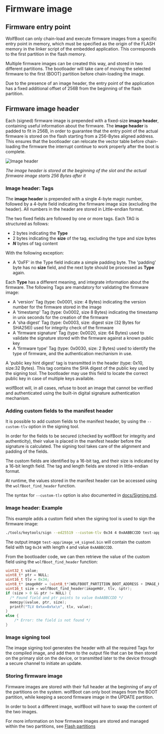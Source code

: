# Firmware image

## Firmware entry point

WolfBoot can only chain-load and execute firmware images from a specific entry point in memory,
which must be specified as the origin of the FLASH memory in the linker script of the embedded
application. This corresponds to the first partition in the flash memory.

Multiple firmware images can be created this way, and stored in two different partitions. The bootloader
will take care of moving the selected firmware to the first (BOOT) partition before chain-loading the image.

Due to the presence of an image header, the entry point of the application has a fixed additional offset
of 256B from the beginning of the flash partition.

## Firmware image header

Each (signed) firmware image is prepended with a fixed-size **image header**, containing
useful information about the firmware. The **image header** is padded to fit in 256B, in order
to guarantee that the entry point of the actual firmware is stored on the flash starting from
a 256-Bytes aligned address. This ensures that the bootloader can relocate the vector table before
chain-loading the firmware the interrupt continue to work properly after the boot is complete.

![Image header](png/image_header.png)

*The image header is stored at the beginning of the slot and the actual firmware image starts 256 Bytes after it*

### Image header: Tags

The **image header** is prepended with a single 4-byte magic number, followed by a 4-byte field indicating the
firmware image size (excluding the header). All numbers in the header are stored in Little-endian format.

The two fixed fields are followed by one or more tags. Each TAG is structured as follows:

  - 2 bytes indicating the **Type**
  - 2 bytes indicating the **size** of the tag, excluding the type and size bytes
  - ***N*** bytes of tag content

With the following exception:
  - A '0xFF' in the Type field indicate a simple padding byte. The 'padding' byte has no **size** field, and the next byte should be processed as **Type** again.

Each **Type** has a different meaning, and integrate information about the firmware. The following Tags are mandatory for validating the firmware image:

  - A 'version' Tag (type: 0x0001, size: 4 Bytes) indicating the version number for the firmware stored in the image
  - A 'timestamp' Tag (type: 0x0002, size 8 Bytes) indicating the timestamp in unix seconds for the creation of the firmware
  - A 'sha digest' Tag (type: 0x0003, size: digest size (32 Bytes for SHA256)) used for integrity check of the firmware
  - A 'firmware signature' Tag (type: 0x0020, size: 64 Bytes) used to validate the signature stored with the firmware against a known public key
  - A 'firmware type' Tag (type: 0x0030, size: 2 Bytes) used to identify the type of firmware, and the authentication mechanism in use.

A 'public key hint digest' tag is transmitted in the header (type: 0x10, size:32 Bytes). This tag contains the SHA digest of the public key used
by the signing tool. The bootloader may use this field to locate the correct public key in case of multiple keys available.

wolfBoot will, in all cases, refuse to boot an image that cannot be verified and authenticated using the built-in digital signature authentication mechanism.

### Adding custom fields to the manifest header

It is possible to add custom fields to the manifest header, by using the `--custom-tlv` option in the signing tool.

In order for the fields to be secured (checked by wolfBoot for integrity and authenticity),
their value is placed in the manifest header before the signature is calculated. The signing tool takes care of the alignment and padding of the fields.

The custom fields are identified by a 16-bit tag, and their size is indicated by a 16-bit length field. The tag and length fields are stored in little-endian format.

At runtime, the values stored in the manifest header can be accessed using the `wolfBoot_find_header` function.

The syntax for `--custom-tlv` option is also documented in [docs/Signing.md](/docs/Signing.md#adding-custom-fields-to-the-manifest-header).

### Image header: Example

This example adds a custom field when the signing tool is used to sign the firmware image:

```bash
./tools/keytools/sign --ed25519 --custom-tlv 0x34 4 0xAABBCCDD test-app/image.bin wolfboot_signing_private_key.der 4
```

The output image `test-app/image_v4_signed.bin` will contain the custom field with tag `0x34` with length `4` and value `0xAABBCCDD`.

From the bootloader code, we can then retrieve the value of the custom field using the `wolfBoot_find_header` function:

```c
uint32_t value;
uint8_t* ptr = NULL;
uint16_t tlv = 0x34;
uint8_t* imageHdr = (uint8_t*)WOLFBOOT_PARTITION_BOOT_ADDRESS + IMAGE_HEADER_OFFSET;
uint16_t size = wolfBoot_find_header(imageHdr, tlv, &ptr);
if (size > 0 && ptr != NULL) {
  /* Found field and ptr points to value 0xAABBCCDD */
  memcpy(&value, ptr, size);
  printf("TLV 0x%x=0x%x\n", tlv, value);
}
else {
    /* Error: the field is not found */
}
```

### Image signing tool

The image signing tool generates the header with all the required Tags for the compiled image, and add them to the output file that can be then
stored on the primary slot on the device, or transmitted later to the device through a secure channel to initiate an update.

### Storing firmware image

Firmware images are stored with their full header at the beginning of any of the partitions on the system.
wolfBoot can only boot images from the BOOT partition, while keeping a second firmware image in the UPDATE partition.

In order to boot a different image, wolfBoot will have to swap the content of the two images.

For more information on how firmware images are stored and managed within the two partitions, see [Flash partitions](flash_partitions.md)




